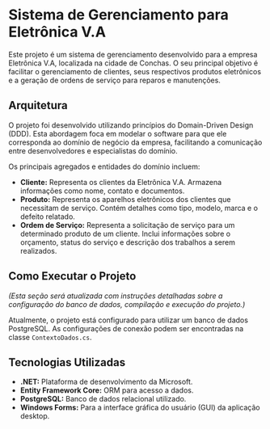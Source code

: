 # Sistema de Gerenciamento para Eletrônica V.A

Este projeto é um sistema de gerenciamento desenvolvido para a empresa Eletrônica V.A, localizada na cidade de Conchas. O seu principal objetivo é facilitar o gerenciamento de clientes, seus respectivos produtos eletrônicos e a geração de ordens de serviço para reparos e manutenções.

## Arquitetura

O projeto foi desenvolvido utilizando princípios do Domain-Driven Design (DDD). Esta abordagem foca em modelar o software para que ele corresponda ao domínio de negócio da empresa, facilitando a comunicação entre desenvolvedores e especialistas do domínio.

Os principais agregados e entidades do domínio incluem:

*   **Cliente:** Representa os clientes da Eletrônica V.A. Armazena informações como nome, contato e documentos.
*   **Produto:** Representa os aparelhos eletrônicos dos clientes que necessitam de serviço. Contém detalhes como tipo, modelo, marca e o defeito relatado.
*   **Ordem de Serviço:** Representa a solicitação de serviço para um determinado produto de um cliente. Inclui informações sobre o orçamento, status do serviço e descrição dos trabalhos a serem realizados.

## Como Executar o Projeto

_(Esta seção será atualizada com instruções detalhadas sobre a configuração do banco de dados, compilação e execução do projeto.)_

Atualmente, o projeto está configurado para utilizar um banco de dados PostgreSQL. As configurações de conexão podem ser encontradas na classe `ContextoDados.cs`.

## Tecnologias Utilizadas

*   **.NET:** Plataforma de desenvolvimento da Microsoft.
*   **Entity Framework Core:** ORM para acesso a dados.
*   **PostgreSQL:** Banco de dados relacional utilizado.
*   **Windows Forms:** Para a interface gráfica do usuário (GUI) da aplicação desktop.

